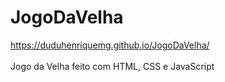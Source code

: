# JogoDaVelha 

 https://duduhenriquemg.github.io/JogoDaVelha/</br></br>
 Jogo da Velha feito com HTML, CSS  e JavaScript
 
